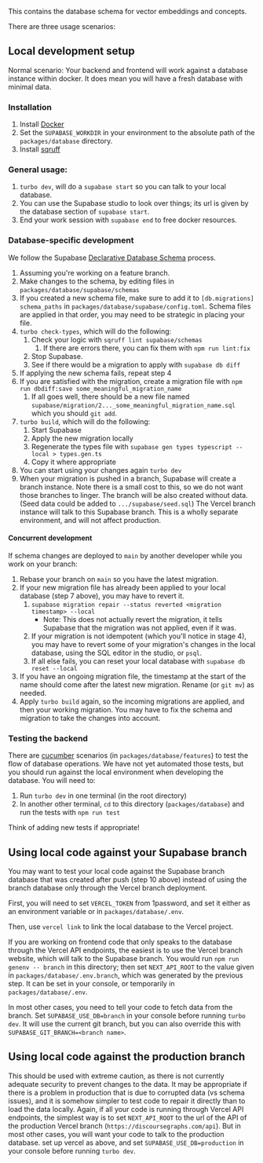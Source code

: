 This contains the database schema for vector embeddings and concepts.

There are three usage scenarios:

## Local development setup

Normal scenario: Your backend and frontend will work against a database instance within docker.
It does mean you will have a fresh database with minimal data.

### Installation

1. Install [Docker](https://www.docker.com)
2. Set the `SUPABASE_WORKDIR` in your environment to the absolute path of the `packages/database` directory.
3. Install [sqruff](https://github.com/quarylabs/sqruff)

### General usage:

1. `turbo dev`, will do a `supabase start` so you can talk to your local database.
2. You can use the Supabase studio to look over things; its url is given by the database section of `supabase start`.
3. End your work session with `supabase end` to free docker resources.

### Database-specific development

We follow the Supabase [Declarative Database Schema](https://supabase.com/docs/guides/local-development/declarative-database-schemas) process.

1. Assuming you're working on a feature branch.
2. Make changes to the schema, by editing files in `packages/database/supabase/schemas`
3. If you created a new schema file, make sure to add it to `[db.migrations] schema_paths` in `packages/database/supabase/config.toml`. Schema files are applied in that order, you may need to be strategic in placing your file.
4. `turbo check-types`, which will do the following:
    1. Check your logic with `sqruff lint supabase/schemas`
        1. If there are errors there, you can fix them with `npm run lint:fix`
    2. Stop Supabase.
    3. See if there would be a migration to apply with `supabase db diff`
5. If applying the new schema fails, repeat step 4
6. If you are satisfied with the migration, create a migration file with `npm run dbdiff:save some_meaningful_migration_name`
    1. If all goes well, there should be a new file named `supabase/migration/2..._some_meaningful_migration_name.sql` which you should `git add`.
7. `turbo build`, which will do the following:
    1. Start Supabase
    2. Apply the new migration locally
    3. Regenerate the types file with `supabase gen types typescript --local > types.gen.ts`
    4. Copy it where appropriate
8. You can start using your changes again `turbo dev`
9. When your migration is pushed in a branch, Supabase will create a branch instance. Note there is a small cost to this, so we do not want those branches to linger.
    The branch will be also created without data. (Seed data could be added to `.../supabase/seed.sql`)
    The Vercel branch instance will talk to this Supabase branch. This is a wholly separate environment, and will not affect production.

#### Concurrent development

If schema changes are deployed to `main` by another developer while you work on your branch:

1. Rebase your branch on `main` so you have the latest migration.
2. If your new migration file has already been applied to your local database (step 7 above), you may have to revert it.
    1. `supabase migration repair --status reverted <migration timestamp> --local`
        * Note: This does not actually revert the migration, it tells Supabase that the migration was not applied, even if it was.
    2. If your migration is not idempotent (which you'll notice in stage 4), you may have to revert some of your migration's changes in the local database, using the SQL editor in the studio, or `psql`.
    3. If all else fails, you can reset your local database with `supabase db reset --local`
3. If you have an ongoing migration file, the timestamp at the start of the name should come after the latest new migration. Rename (or `git mv`) as needed.
4. Apply `turbo build` again, so the incoming migrations are applied, and then your working migration. You may have to fix the schema and migration to take the changes into account.

### Testing the backend

There are [cucumber](https://cucumber.io/) scenarios (in `packages/database/features`) to test the flow of database operations. We have not yet automated those tests, but you should run against the local environment when developing the database. You will need to:

1. Run `turbo dev` in one terminal (in the root directory)
2. In another other terminal, `cd` to this directory (`packages/database`) and run the tests with `npm run test`

Think of adding new tests if appropriate!

## Using local code against your Supabase branch

You may want to test your local code against the Supabase branch database that was created after push (step 10 above) instead of using the branch database only through the Vercel branch deployment.

First, you will need to set `VERCEL_TOKEN` from 1password, and set it either as an environment variable or in `packages/database/.env`.

Then, use `vercel link` to link the local database to the Vercel project.

If you are working on frontend code that only speaks to the database through the Vercel API endpoints, the easiest is to use the Vercel branch website, which will talk to the Supabase branch. You would run `npm run genenv -- branch` in this directory; then set `NEXT_API_ROOT` to the value given in `packages/database/.env.branch`, which was generated by the previous step. It can be set in your console, or temporarily in `packages/database/.env`.

In most other cases, you need to tell your code to fetch data from the branch. Set `SUPABASE_USE_DB=branch` in your console before running `turbo dev`. It will use the current git branch, but you can also override this with `SUPABASE_GIT_BRANCH=<branch name>`.

## Using local code against the production branch

This should be used with extreme caution, as there is not currently adequate security to prevent changes to the data.
It may be appropriate if there is a problem in production that is due to corrupted data (vs schema issues), and it is somehow simpler to test code to repair it directly than to load the data locally.
Again, if all your code is running through Vercel API endpoints, the simplest way is to set `NEXT_API_ROOT` to the url of the API of the production Vercel branch (`https://discoursegraphs.com/api`).
But in most other cases, you will want your code to talk to the production database. set up vercel as above, and set `SUPABASE_USE_DB=production` in your console before running `turbo dev`.
